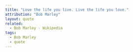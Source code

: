 ```yaml
---
title: "Love the life you live. Live the life you love."
attribution: "Bob Marley"
layout: quote
related:
  - Bob Marley - Wikipedia
tags:
  - Bob Marley
  - quote
---
```

